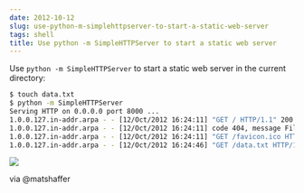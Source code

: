 ```yaml
---
date: 2012-10-12
slug: use-python-m-simplehttpserver-to-start-a-static-web-server
tags: shell
title: Use python -m SimpleHTTPServer to start a static web server
---
```


Use `python -m SimpleHTTPServer` to start a static web server in the current directory:

```sh
$ touch data.txt
$ python -m SimpleHTTPServer
Serving HTTP on 0.0.0.0 port 8000 ...
1.0.0.127.in-addr.arpa - - [12/Oct/2012 16:24:11] "GET / HTTP/1.1" 200 -
1.0.0.127.in-addr.arpa - - [12/Oct/2012 16:24:11] code 404, message File not found
1.0.0.127.in-addr.arpa - - [12/Oct/2012 16:24:11] "GET /favicon.ico HTTP/1.1" 404 -
1.0.0.127.in-addr.arpa - - [12/Oct/2012 16:24:46] "GET /data.txt HTTP/1.1" 200 -
```

![](http://f.cl.ly/items/202a1T0R1l1A3C042o0u/Screen%20Shot%202012-10-19%20at%204.26.54%20PM.png)

via @matshaffer
